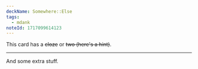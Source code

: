 ```yaml
---
deckName: Somewhere::Else
tags:
  - mdank
noteId: 1717099614123
---
```


This card has a ~~cloze~~ or ~~two (here's a hint)~~.

---

And some extra stuff.
